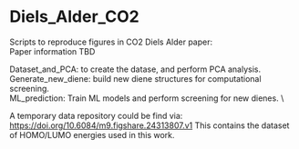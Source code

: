 # Diels_Alder_CO2
Scripts to reproduce figures in CO2 Diels Alder paper: \
Paper information TBD

Dataset_and_PCA: to create the datase, and perform PCA analysis. \
Generate_new_diene: build new diene structures for computational screening. \
ML_prediction: Train ML models and perform screening for new dienes. \

A temporary data repository could be find via: https://doi.org/10.6084/m9.figshare.24313807.v1 
This contains the dataset of HOMO/LUMO energies used in this work.

